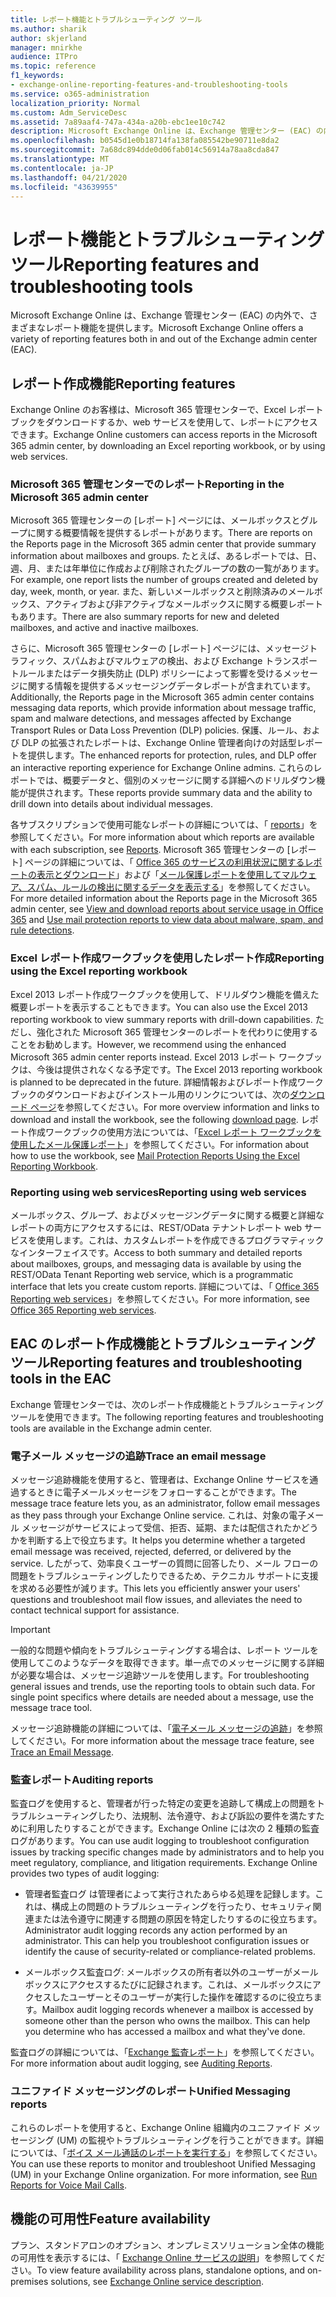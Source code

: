 ```yaml
---
title: レポート機能とトラブルシューティング ツール
ms.author: sharik
author: skjerland
manager: mnirkhe
audience: ITPro
ms.topic: reference
f1_keywords:
- exchange-online-reporting-features-and-troubleshooting-tools
ms.service: o365-administration
localization_priority: Normal
ms.custom: Adm_ServiceDesc
ms.assetid: 7a89aaf4-747a-434a-a20b-ebc1ee10c742
description: Microsoft Exchange Online は、Exchange 管理センター (EAC) の内外で、さまざまなレポート機能を提供します。
ms.openlocfilehash: b0545d1e0b18714fa138fa085542be90711e8da2
ms.sourcegitcommit: 7a68dc894dde0d06fab014c56914a78aa8cda847
ms.translationtype: MT
ms.contentlocale: ja-JP
ms.lasthandoff: 04/21/2020
ms.locfileid: "43639955"
---
```

# <a name="reporting-features-and-troubleshooting-tools"></a><span data-ttu-id="a2837-103">レポート機能とトラブルシューティング ツール</span><span class="sxs-lookup"><span data-stu-id="a2837-103">Reporting features and troubleshooting tools</span></span>

<span data-ttu-id="a2837-104">Microsoft Exchange Online は、Exchange 管理センター (EAC) の内外で、さまざまなレポート機能を提供します。</span><span class="sxs-lookup"><span data-stu-id="a2837-104">Microsoft Exchange Online offers a variety of reporting features both in and out of the Exchange admin center (EAC).</span></span>
  
## <a name="reporting-features"></a><span data-ttu-id="a2837-105">レポート作成機能</span><span class="sxs-lookup"><span data-stu-id="a2837-105">Reporting features</span></span>

<span data-ttu-id="a2837-106">Exchange Online のお客様は、Microsoft 365 管理センターで、Excel レポートブックをダウンロードするか、web サービスを使用して、レポートにアクセスできます。</span><span class="sxs-lookup"><span data-stu-id="a2837-106">Exchange Online customers can access reports in the Microsoft 365 admin center, by downloading an Excel reporting workbook, or by using web services.</span></span>
  
### <a name="reporting-in-the-microsoft-365-admin-center"></a><span data-ttu-id="a2837-107">Microsoft 365 管理センターでのレポート</span><span class="sxs-lookup"><span data-stu-id="a2837-107">Reporting in the Microsoft 365 admin center</span></span>

<span data-ttu-id="a2837-108">Microsoft 365 管理センターの [レポート] ページには、メールボックスとグループに関する概要情報を提供するレポートがあります。</span><span class="sxs-lookup"><span data-stu-id="a2837-108">There are reports on the Reports page in the Microsoft 365 admin center that provide summary information about mailboxes and groups.</span></span> <span data-ttu-id="a2837-109">たとえば、あるレポートでは、日、週、月、または年単位に作成および削除されたグループの数の一覧があります。</span><span class="sxs-lookup"><span data-stu-id="a2837-109">For example, one report lists the number of groups created and deleted by day, week, month, or year.</span></span> <span data-ttu-id="a2837-110">また、新しいメールボックスと削除済みのメールボックス、アクティブおよび非アクティブなメールボックスに関する概要レポートもあります。</span><span class="sxs-lookup"><span data-stu-id="a2837-110">There are also summary reports for new and deleted mailboxes, and active and inactive mailboxes.</span></span> 
  
<span data-ttu-id="a2837-111">さらに、Microsoft 365 管理センターの [レポート] ページには、メッセージトラフィック、スパムおよびマルウェアの検出、および Exchange トランスポートルールまたはデータ損失防止 (DLP) ポリシーによって影響を受けるメッセージに関する情報を提供するメッセージングデータレポートが含まれています。</span><span class="sxs-lookup"><span data-stu-id="a2837-111">Additionally, the Reports page in the Microsoft 365 admin center contains messaging data reports, which provide information about message traffic, spam and malware detections, and messages affected by Exchange Transport Rules or Data Loss Prevention (DLP) policies.</span></span> <span data-ttu-id="a2837-112">保護、ルール、および DLP の拡張されたレポートは、Exchange Online 管理者向けの対話型レポートを提供します。</span><span class="sxs-lookup"><span data-stu-id="a2837-112">The enhanced reports for protection, rules, and DLP offer an interactive reporting experience for Exchange Online admins.</span></span> <span data-ttu-id="a2837-113">これらのレポートでは、概要データと、個別のメッセージに関する詳細へのドリルダウン機能が提供されます。</span><span class="sxs-lookup"><span data-stu-id="a2837-113">These reports provide summary data and the ability to drill down into details about individual messages.</span></span>
  
<span data-ttu-id="a2837-114">各サブスクリプションで使用可能なレポートの詳細については、「 [reports](../office-365-platform-service-description/reports.md)」を参照してください。</span><span class="sxs-lookup"><span data-stu-id="a2837-114">For more information about which reports are available with each subscription, see [Reports](../office-365-platform-service-description/reports.md).</span></span> <span data-ttu-id="a2837-115">Microsoft 365 管理センターの [レポート] ページの詳細については、「 [Office 365 のサービスの利用状況に関するレポートの表示とダウンロード](https://go.microsoft.com/fwlink/p/?LinkId=401187)」および「[メール保護レポートを使用してマルウェア、スパム、ルールの検出に関するデータを表示する](https://go.microsoft.com/fwlink/p/?LinkID=401102)」を参照してください。</span><span class="sxs-lookup"><span data-stu-id="a2837-115">For more detailed information about the Reports page in the Microsoft 365 admin center, see [View and download reports about service usage in Office 365](https://go.microsoft.com/fwlink/p/?LinkId=401187) and [Use mail protection reports to view data about malware, spam, and rule detections](https://go.microsoft.com/fwlink/p/?LinkID=401102).</span></span>
  
### <a name="reporting-using-the-excel-reporting-workbook"></a><span data-ttu-id="a2837-116">Excel レポート作成ワークブックを使用したレポート作成</span><span class="sxs-lookup"><span data-stu-id="a2837-116">Reporting using the Excel reporting workbook</span></span>

<span data-ttu-id="a2837-117">Excel 2013 レポート作成ワークブックを使用して、ドリルダウン機能を備えた概要レポートを表示することもできます。</span><span class="sxs-lookup"><span data-stu-id="a2837-117">You can also use the Excel 2013 reporting workbook to view summary reports with drill-down capabilities.</span></span> <span data-ttu-id="a2837-118">ただし、強化された Microsoft 365 管理センターのレポートを代わりに使用することをお勧めします。</span><span class="sxs-lookup"><span data-stu-id="a2837-118">However, we recommend using the enhanced Microsoft 365 admin center reports instead.</span></span> <span data-ttu-id="a2837-119">Excel 2013 レポート ワークブックは、今後は提供されなくなる予定です。</span><span class="sxs-lookup"><span data-stu-id="a2837-119">The Excel 2013 reporting workbook is planned to be deprecated in the future.</span></span> <span data-ttu-id="a2837-120">詳細情報およびレポート作成ワークブックのダウンロードおよびインストール用のリンクについては、次の[ダウンロード ページ](https://go.microsoft.com/fwlink/p/?LinkId=271776)を参照してください。</span><span class="sxs-lookup"><span data-stu-id="a2837-120">For more overview information and links to download and install the workbook, see the following [download page](https://go.microsoft.com/fwlink/p/?LinkId=271776).</span></span> <span data-ttu-id="a2837-121">レポート作成ワークブックの使用方法については、「[Excel レポート ワークブックを使用したメール保護レポート](https://go.microsoft.com/fwlink/p/?LinkId=285211)」を参照してください。</span><span class="sxs-lookup"><span data-stu-id="a2837-121">For information about how to use the workbook, see [Mail Protection Reports Using the Excel Reporting Workbook](https://go.microsoft.com/fwlink/p/?LinkId=285211).</span></span> 
  
### <a name="reporting-using-web-services"></a><span data-ttu-id="a2837-122">Reporting using web services</span><span class="sxs-lookup"><span data-stu-id="a2837-122">Reporting using web services</span></span>

<span data-ttu-id="a2837-123">メールボックス、グループ、およびメッセージングデータに関する概要と詳細なレポートの両方にアクセスするには、REST/OData テナントレポート web サービスを使用します。これは、カスタムレポートを作成できるプログラマティックなインターフェイスです。</span><span class="sxs-lookup"><span data-stu-id="a2837-123">Access to both summary and detailed reports about mailboxes, groups, and messaging data is available by using the REST/OData Tenant Reporting web service, which is a programmatic interface that lets you create custom reports.</span></span> <span data-ttu-id="a2837-124">詳細については、「 [Office 365 Reporting web services](https://go.microsoft.com/fwlink/p/?LinkId=287041)」を参照してください。</span><span class="sxs-lookup"><span data-stu-id="a2837-124">For more information, see [Office 365 Reporting web services](https://go.microsoft.com/fwlink/p/?LinkId=287041).</span></span>
  
## <a name="reporting-features-and-troubleshooting-tools-in-the-eac"></a><span data-ttu-id="a2837-125">EAC のレポート作成機能とトラブルシューティング ツール</span><span class="sxs-lookup"><span data-stu-id="a2837-125">Reporting features and troubleshooting tools in the EAC</span></span>

<span data-ttu-id="a2837-126">Exchange 管理センターでは、次のレポート作成機能とトラブルシューティング ツールを使用できます。</span><span class="sxs-lookup"><span data-stu-id="a2837-126">The following reporting features and troubleshooting tools are available in the Exchange admin center.</span></span>
  
### <a name="trace-an-email-message"></a><span data-ttu-id="a2837-127">電子メール メッセージの追跡</span><span class="sxs-lookup"><span data-stu-id="a2837-127">Trace an email message</span></span>

<span data-ttu-id="a2837-128">メッセージ追跡機能を使用すると、管理者は、Exchange Online サービスを通過するときに電子メールメッセージをフォローすることができます。</span><span class="sxs-lookup"><span data-stu-id="a2837-128">The message trace feature lets you, as an administrator, follow email messages as they pass through your Exchange Online service.</span></span> <span data-ttu-id="a2837-129">これは、対象の電子メール メッセージがサービスによって受信、拒否、延期、または配信されたかどうかを判断する上で役立ちます。</span><span class="sxs-lookup"><span data-stu-id="a2837-129">It helps you determine whether a targeted email message was received, rejected, deferred, or delivered by the service.</span></span> <span data-ttu-id="a2837-130">したがって、効率良くユーザーの質問に回答したり、メール フローの問題をトラブルシューティングしたりできるため、テクニカル サポートに支援を求める必要性が減ります。</span><span class="sxs-lookup"><span data-stu-id="a2837-130">This lets you efficiently answer your users' questions and troubleshoot mail flow issues, and alleviates the need to contact technical support for assistance.</span></span>
  
> [!IMPORTANT]
> <span data-ttu-id="a2837-p107">一般的な問題や傾向をトラブルシューティングする場合は、レポート ツールを使用してこのようなデータを取得できます。単一点でのメッセージに関する詳細が必要な場合は、メッセージ追跡ツールを使用します。</span><span class="sxs-lookup"><span data-stu-id="a2837-p107">For troubleshooting general issues and trends, use the reporting tools to obtain such data. For single point specifics where details are needed about a message, use the message trace tool.</span></span> 
  
<span data-ttu-id="a2837-133">メッセージ追跡機能の詳細については、「[電子メール メッセージの追跡](https://go.microsoft.com/fwlink/p/?LinkId=271777)」を参照してください。</span><span class="sxs-lookup"><span data-stu-id="a2837-133">For more information about the message trace feature, see [Trace an Email Message](https://go.microsoft.com/fwlink/p/?LinkId=271777).</span></span>
  
### <a name="auditing-reports"></a><span data-ttu-id="a2837-134">監査レポート</span><span class="sxs-lookup"><span data-stu-id="a2837-134">Auditing reports</span></span>

<span data-ttu-id="a2837-p108">監査ログを使用すると、管理者が行った特定の変更を追跡して構成上の問題をトラブルシューティングしたり、法規制、法令遵守、および訴訟の要件を満たすために利用したりすることができます。Exchange Online には次の 2 種類の監査ログがあります。</span><span class="sxs-lookup"><span data-stu-id="a2837-p108">You can use audit logging to troubleshoot configuration issues by tracking specific changes made by administrators and to help you meet regulatory, compliance, and litigation requirements. Exchange Online provides two types of audit logging:</span></span>
  
- <span data-ttu-id="a2837-p109">管理者監査ログ は管理者によって実行されたあらゆる処理を記録します。これは、構成上の問題のトラブルシューティングを行ったり、セキュリティ関連または法令遵守に関連する問題の原因を特定したりするのに役立ちます。</span><span class="sxs-lookup"><span data-stu-id="a2837-p109">Administrator audit logging records any action performed by an administrator. This can help you troubleshoot configuration issues or identify the cause of security-related or compliance-related problems.</span></span> 
    
- <span data-ttu-id="a2837-p110">メールボックス監査ログ: メールボックスの所有者以外のユーザーがメールボックスにアクセスするたびに記録されます。これは、メールボックスにアクセスしたユーザーとそのユーザーが実行した操作を確認するのに役立ちます。</span><span class="sxs-lookup"><span data-stu-id="a2837-p110">Mailbox audit logging records whenever a mailbox is accessed by someone other than the person who owns the mailbox. This can help you determine who has accessed a mailbox and what they've done.</span></span> 
    
<span data-ttu-id="a2837-141">監査ログの詳細については、「[Exchange 監査レポート](https://go.microsoft.com/fwlink/p/?LinkId=271779)」を参照してください。</span><span class="sxs-lookup"><span data-stu-id="a2837-141">For more information about audit logging, see [Auditing Reports](https://go.microsoft.com/fwlink/p/?LinkId=271779).</span></span>
  
### <a name="unified-messaging-reports"></a><span data-ttu-id="a2837-142">ユニファイド メッセージングのレポート</span><span class="sxs-lookup"><span data-stu-id="a2837-142">Unified Messaging reports</span></span>

<span data-ttu-id="a2837-p111">これらのレポートを使用すると、Exchange Online 組織内のユニファイド メッセージング (UM) の監視やトラブルシューティングを行うことができます。詳細については、「[ボイス メール通話のレポートを実行する](https://go.microsoft.com/fwlink/p/?LinkId=287042)」を参照してください。</span><span class="sxs-lookup"><span data-stu-id="a2837-p111">You can use these reports to monitor and troubleshoot Unified Messaging (UM) in your Exchange Online organization. For more information, see [Run Reports for Voice Mail Calls](https://go.microsoft.com/fwlink/p/?LinkId=287042).</span></span>
  
## <a name="feature-availability"></a><span data-ttu-id="a2837-145">機能の可用性</span><span class="sxs-lookup"><span data-stu-id="a2837-145">Feature availability</span></span>

<span data-ttu-id="a2837-146">プラン、スタンドアロンのオプション、オンプレミスソリューション全体の機能の可用性を表示するには、「 [Exchange Online サービスの説明](exchange-online-service-description.md)」を参照してください。</span><span class="sxs-lookup"><span data-stu-id="a2837-146">To view feature availability across plans, standalone options, and on-premises solutions, see [Exchange Online service description](exchange-online-service-description.md).</span></span>
  

